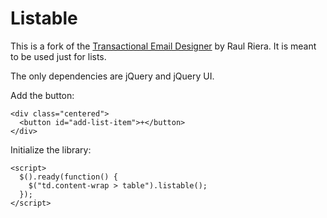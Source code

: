 # Listable

This is a fork of the [Transactional Email Designer](https://github.com/raulriera/Transactional-Email-Designer) by Raul Riera. It is meant to be used just for lists.

The only dependencies are jQuery and jQuery UI.

Add the button:

```
<div class="centered">
  <button id="add-list-item">+</button>
</div>
```

Initialize the library:

```
<script>
  $().ready(function() {
    $("td.content-wrap > table").listable();
  });
</script>
```
